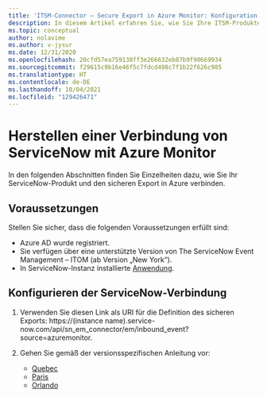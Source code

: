 ```yaml
---
title: 'ITSM-Connector – Secure Export in Azure Monitor: Konfiguration mit ServiceNow'
description: In diesem Artikel erfahren Sie, wie Sie Ihre ITSM-Produkte/-Dienste mit ServiceNow für Secure Export in Azure Monitor verbinden.
ms.topic: conceptual
author: nolavime
ms.author: v-jysur
ms.date: 12/31/2020
ms.openlocfilehash: 20cfd57ea759138ff3e266632eb87b9f90669934
ms.sourcegitcommit: f29615c9b16e46f5c7fdcd498c7f1b22f626c985
ms.translationtype: HT
ms.contentlocale: de-DE
ms.lasthandoff: 10/04/2021
ms.locfileid: "129426471"
---
```

# <a name="connect-servicenow-to-azure-monitor"></a>Herstellen einer Verbindung von ServiceNow mit Azure Monitor

In den folgenden Abschnitten finden Sie Einzelheiten dazu, wie Sie Ihr ServiceNow-Produkt und den sicheren Export in Azure verbinden.

## <a name="prerequisites"></a>Voraussetzungen

Stellen Sie sicher, dass die folgenden Voraussetzungen erfüllt sind:

* Azure AD wurde registriert.
* Sie verfügen über eine unterstützte Version von The ServiceNow Event Management – ITOM (ab Version „New York“).
* In ServiceNow-Instanz installierte [Anwendung](https://store.servicenow.com/sn_appstore_store.do#!/store/application/ac4c9c57dbb1d090561b186c1396191a/1.3.1?referer=%2Fstore%2Fsearch%3Flistingtype%3Dallintegrations%25253Bancillary_app%25253Bcertified_apps%25253Bcontent%25253Bindustry_solution%25253Boem%25253Butility%26q%3DEvent%2520Management%2520Connectors&sl=sh).

## <a name="configure-the-servicenow-connection"></a>Konfigurieren der ServiceNow-Verbindung

1. Verwenden Sie diesen Link als URI für die Definition des sicheren Exports: https://(instance name).service-now.com/api/sn_em_connector/em/inbound_event?source=azuremonitor.

2. Gehen Sie gemäß der versionsspezifischen Anleitung vor:
   * [Quebec](https://docs.servicenow.com/bundle/quebec-it-operations-management/page/product/event-management/concept/azure-integration.html)
   * [Paris](https://docs.servicenow.com/bundle/paris-it-operations-management/page/product/event-management/concept/azure-integration.html)
   * [Orlando](https://docs.servicenow.com/bundle/orlando-it-operations-management/page/product/event-management/concept/azure-integration.html)
